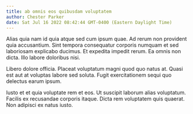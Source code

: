 ```yaml
---
title: ab omnis eos quibusdam voluptatem
author: Chester Parker
date: Sat Jul 16 2022 08:42:44 GMT-0400 (Eastern Daylight Time)
---
```

Alias quia nam id quia atque sed cum ipsum quae. Ad rerum non provident quia accusantium. Sint tempora consequatur corporis numquam et sed laboriosam explicabo ducimus. Et expedita impedit rerum. Ea omnis non dicta. Illo labore doloribus nisi.

 Libero dolore officia. Placeat voluptatum magni quod quo natus at. Quasi est aut at voluptas labore sed soluta. Fugit exercitationem sequi quo delectus earum ipsum.

 Iusto et et quia voluptate rem et eos. Ut suscipit laborum alias voluptatum. Facilis ex recusandae corporis itaque. Dicta rem voluptatem quis quaerat. Non adipisci ex natus iusto.
